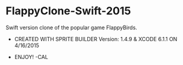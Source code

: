 # FlappyClone-Swift-2015
Swift version clone of the popular game FlappyBirds.

- CREATED WITH SPRITE BUILDER Version: 1.4.9 & XCODE 6.1.1 ON 4/16/2015

- ENJOY! -CAL
